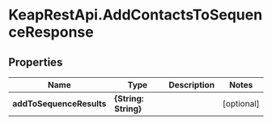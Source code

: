 # KeapRestApi.AddContactsToSequenceResponse

## Properties

Name | Type | Description | Notes
------------ | ------------- | ------------- | -------------
**addToSequenceResults** | **{String: String}** |  | [optional] 


